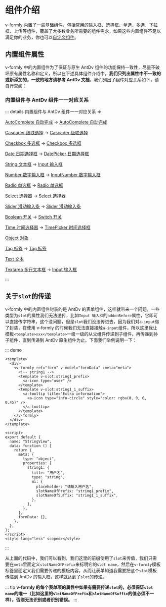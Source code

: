 # 组件介绍

v-formly 内置了一些基础组件，包括常用的输入框、选择框、单选、多选、下拉框、上传等组件，覆盖了大多数业务所需要的组件需求，如果这些内置组件不足以满足你的业务，你也可以[自定义组件](/zh/components/custom-components.html)。

## 内置组件属性

v-formly 中的内置组件为了保证与原生 AntDv 组件的功能保持一致性，尽量不破坏原有属性名称和定义，所以在下述具体组件介绍中，**我们只列出属性中不一致的或新添加的，一致的地方请参考 AntDv 文档**，我们列出了组件对应关系如下，请自行查阅：

### 内置组件与 AntDv 组件一一对应关系

::: details 内置组件与 AntDv 组件一一对应关系 =>

[AutoComplete 自动完成](/zh/components/autocomplete.html) -> [AutoComplete 自动完成](https://1x.antdv.com/components/auto-complete-cn/)

[Cascader 级联选择](/zh/components/cascader.html) -> [Cascader 级联选择](https://1x.antdv.com/components/cascader-cn/)

[Checkbox 多选框](/zh/components/checkbox.html) -> [Checkbox 多选框](https://1x.antdv.com/components/checkbox-cn/)

[Date 日期选择框](/zh/components/date.html) -> [DatePicker 日期选择框](https://1x.antdv.com/components/date-picker-cn/)

[String 文本框](/zh/components/string.html) -> [Input 输入框](https://1x.antdv.com/components/input-cn/)

[Number 数字输入框](/zh/components/number.html) -> [InputNumber 数字输入框](https://1x.antdv.com/components/input-number-cn/)

[Radio 单选框](/zh/components/radio.html) -> [Radio 单选框](https://1x.antdv.com/components/radio-cn/)

[Select 选择器](/zh/components/select.html) -> [Select 选择器](https://1x.antdv.com/components/select-cn/)

[Slider 滑动输入条](/zh/components/slider.html) -> [Slider 滑动输入条](https://1x.antdv.com/components/slider-cn/)

[Boolean 开关](/zh/components/boolean.html) -> [Switch 开关](https://1x.antdv.com/components/switch-cn/)

[Time 时间选择器](/zh/components/time.html) -> [TimePicker 时间选择框](https://1x.antdv.com/components/time-picker-cn/)

[Object 对象](/zh/components/object.html)

[Tag 标签](/zh/components/tag.html) -> [Tag 标签](https://1x.antdv.com/components/tag-cn/)

[Text 文本](/zh/components/text.html)

[Textarea 多行文本框](/zh/components/textarea.html) -> [Input 输入框](https://1x.antdv.com/components/input-cn/#components-input-demo-textarea)

:::

## 关于`slot`的传递

v-formly 中的内置组件封装的是 AntDv 的表单组件，这样就带来一个问题，一些类型为`slot`的属性我们无法透传，比如`Input 输入框`的`addonBefore`属性，它即可以直接传字符串，这个没问题，但是`slot`我们没法传进去，因为我们对`a-input`做了封装，在使用 v-formly 的时候我们无法直接接触`a-input`组件，所以这里我让模板`<template>xxx</template>`一级一级的从父组件传递到子组件，再传递到孙子组件，直到传递到 AntDv 原生组件为止。下面我们举例说明一下：

::: demo

```vue
<template>
  <div>
    <v-formly ref="form" v-model="formData" :meta="meta">
      <!-- string1 -->
      <template v-slot:string1_prefix>
        <a-icon type="user" />
      </template>
      <template v-slot:string1_1_suffix>
        <a-tooltip title="Extra information">
          <a-icon type="info-circle" style="color: rgba(0, 0, 0, 0.45)" />
        </a-tooltip>
      </template>
    </v-formly>
  </div>
</template>

<script>
export default {
  name: "StringView",
  data: function () {
    return {
      meta: {
        type: "object",
        properties: {
          string1: {
            title: "用户名",
            type: "string",
            ui: {
              placeholder: "请输入用户名",
              slotNameOfPrefix: "string1_prefix",
              slotNameOfSuffix: "string1_1_suffix",
            },
          },
        },
      },
      formData: {},
    };
  },
};
</script>
<style lang="less" scoped></style>
```

:::

从上面的代码中，我们可以看到，我们这里的前缀使用了`slot`来传值，我们只需要在`meta`里面定义`slotNameOfPrefix`来标明它的`slot name`，然后在`v-formly`模板标签里面定义我们需要传递的模板内容，从而让表单知道我需要把这个`slot`模板传递到 AntDv 的输入框，这样就达到了`slot`的传递。

::: tip
**v-formly 的每个表单项的属性中如果有需要传递`slot`的，必须保证`slot name`的唯一（比如这里的`slotNameOfPrefix`和`slotNameOfSuffix`的值必须不一样），否则无法识别或者识别错误。**
:::
